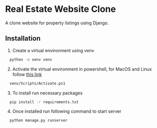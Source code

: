 # Real Estate Website Clone

A clone website for property listings using Django. 

## Installation 

1. Create a virtual environment using venv
```bash 
  python -m venv venv
```
2. Activate the virtual environment in powershell, for MacOS and Linux follow [this link](https://docs.python.org/3/library/venv.html)
```bash 
  venv/Scripts/Activate.ps1
```
3. To install run necessary packages
```bash 
  pip install -r requirements.txt
```
4. Once installed run following command to start server
```bash 
  python manage.py runserver
```
